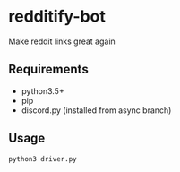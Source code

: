 # redditify-bot
Make reddit links great again
## Requirements
- python3.5+
- pip
- discord.py (installed from async branch)
## Usage
`python3 driver.py`
